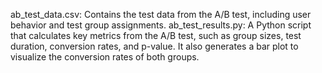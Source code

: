 ab_test_data.csv: Contains the test data from the A/B test, including user behavior and test group assignments.
ab_test_results.py: A Python script that calculates key metrics from the A/B test, such as group sizes, test duration, conversion rates, and p-value. It also generates a bar plot to visualize the conversion rates of both groups.
